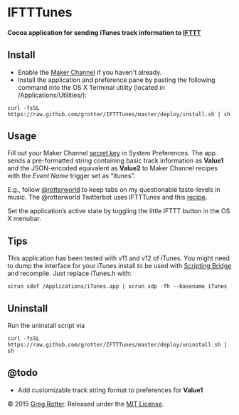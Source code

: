 # IFTTTunes
#### Cocoa application for sending iTunes track information to [IFTTT](https://ifttt.com)

## Install
- Enable the [Maker Channel](https://ifttt.com/maker) if you haven't already.
- Install the application and preference pane by pasting the following command into the OS X Terminal utility (located in /Applications/Utilities/):

```shell
curl -fsSL https://raw.github.com/grotter/IFTTTunes/master/deploy/install.sh | sh
```

## Usage
Fill out your Maker Channel [secret key](https://ifttt.com/maker) in System Preferences. The app sends a pre-formatted string containing basic track information as **Value1** and the JSON-encoded equivalent as **Value2** to Maker Channel recipes with the *Event Name* trigger set as “itunes”.

E.g., follow [@rotterworld](https://twitter.com/rotterworld) to keep tabs on my questionable taste-levels in music. The @rotterworld Twitterbot uses IFTTTunes and this [recipe](https://ifttt.com/recipes/312285).

Set the application’s active state by toggling the little IFTTT button in the OS X menubar.

## Tips
This application has been tested with v11 and v12 of iTunes. You might need to dump the interface for your iTunes install to be used with [Scripting Bridge](http://developer.apple.com/library/mac/#documentation/Cocoa/Conceptual/ScriptingBridgeConcepts/Introduction/Introduction.html) and recompile. Just replace iTunes.h with:

```shell
xcrun sdef /Applications/iTunes.app | xcrun sdp -fh --basename iTunes 
```

## Uninstall
Run the uninstall script via
```shell
curl -fsSL https://raw.github.com/grotter/IFTTTunes/master/deploy/uninstall.sh | sh
```

## @todo
- Add customizable track string format to preferences for **Value1**

© 2015 [Greg Rotter](http://www.ocf.berkeley.edu/~grotter/). Released under the [MIT License](http://www.opensource.org/licenses/mit-license.php).
